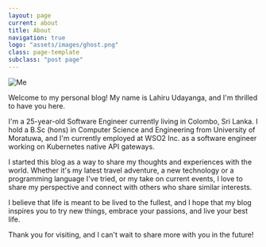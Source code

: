 ```yaml
---
layout: page
current: about
title: About
navigation: true
logo: "assets/images/ghost.png"
class: page-template
subclass: "post page"
---
```


![Me](lahiru.jpg)

Welcome to my personal blog! My name is Lahiru Udayanga, and I'm thrilled to have you here.

I'm a 25-year-old Software Engineer currently living in Colombo, Sri Lanka. I hold a B.Sc (hons) in Computer Science and Engineering from University of Moratuwa, and I'm currently employed at WSO2 Inc. as a software engineer working on Kubernetes native API gateways.

I started this blog as a way to share my thoughts and experiences with the world. Whether it's my latest travel adventure, a new technology or a programming language I've tried, or my take on current events, I love to share my perspective and connect with others who share similar interests.

I believe that life is meant to be lived to the fullest, and I hope that my blog inspires you to try new things, embrace your passions, and live your best life.

Thank you for visiting, and I can't wait to share more with you in the future!
